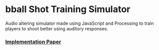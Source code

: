# bball Shot Training Simulator
 Audio altering simulator made using JavaScript and Processing to train players to shoot better using auditory responses.

### [Implementation Paper](Implementation_Research_Paper.pdf)
